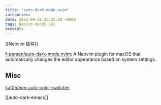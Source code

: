 ```yaml
---
title: "auto-dark-mode.nvim"
categories: 
date: 2022-09-26 23:35:20 +0800
tags: Neovim macOS GUI
excerpt: 
---
```


[[Neovim 插件]]

[f-person/auto-dark-mode.nvim](https://github.com/f-person/auto-dark-mode.nvim): A Neovim plugin for macOS that automatically changes the editor appearance based on system settings.



## Misc

[kat0h/vim-auto-color-switcher](https://github.com/kat0h/vim-auto-color-switcher)

[[auto-dark-emacs]]
